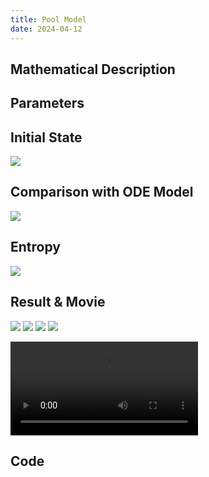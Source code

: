 ```yaml
---
title: Pool Model
date: 2024-04-12
---
```


## Mathematical Description

## Parameters

## Initial State

![](/showcase/pool-model/snapshot_00006000.png)

## Comparison with ODE Model

![](/showcase/pool-model/abm_ode_comparison.png)

## Entropy

![](/showcase/pool-model/entropy.png)

## Result & Movie

![](/showcase/pool-model/snapshot_00006000.png)
![](/showcase/pool-model/snapshot_00012000.png)
![](/showcase/pool-model/snapshot_00018000.png)
![](/showcase/pool-model/snapshot_00024000.png)

<video controls>
    <source src="/showcase/pool-model/movie_4.mp4">
</video>

## Code

